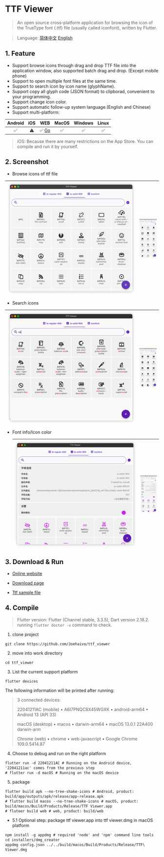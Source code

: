 # TTF Viewer

> An open source cross-platform application for browsing the icon of the TrueType font (.ttf) file (usually called iconfont), written by Flutter.

> Language: [简体中文](README.zh_CN.md) [English](README.md)

## 1. Feature

- Support browse icons through drag and drop TTF file into the application window, also supported batch drag and drop. (Except mobile phone)
- Support to open multiple font files at the same time.
- Support to search icon by icon name (glyphName).
- Support copy all glyph code (JSON format) to clipborad, convenient to your programming.
- Support change icon color.
- Support automatic follow-up system language.(English and Chinese)
- Support multi-platform:

| Android | iOS  |                      WEB                      | MacOS | Windows | Linux |
| :-----: | :--: | :-------------------------------------------: | :---: | :-----: | :---: |
|    ✅    |  ⚠️   | ✅ [Go](https://Joehaivo.github.io/ttf_viewer) |   ✅   |    ✅    |   ✅   |

> iOS: Because there are many restrictions on the App Store. You can compile and run it by yourself.


## 2. Screenshot

- Browse icons of ttf file

| <img src="./doc/screenshot/image-20230118111747182.png" alt="image-20230118134418925" style="zoom:60%;" /> | <img src="./doc/screenshot/WechatIMG90.jpeg" alt="WechatIMG90" style="zoom: 18%;" /> |
| ------------------------------------------------------------ | ------------------------------------------------------------ |

- Search icons

| <img src="./doc/screenshot/image-20230118112618519.png" alt="image-20230118134610113" style="zoom:60%;" /> | <img src="./doc/screenshot/WechatIMG91.jpeg" alt="WechatIMG91" style="zoom:18%;" /> |
| ------------------------------------------------------------ | ------------------------------------------------------------ |



- Font info/Icon color

  | <img src="./doc/screenshot/image-20230118112553371.png" alt="image-20230118134847227" style="zoom:60%;" /> | <img src="./doc/screenshot/WechatIMG92.jpeg" alt="WechatIMG92" style="zoom:18%;" /> |
  | ------------------------------------------------------------ | ------------------------------------------------------------ |

  

## 3. Download & Run

- [Online website](https://Joehaivo.github.io/ttf_viewer)

- [Download page](https://github.com/Joehaivo/ttf_viewer/releases)

- [Ttf sample file](doc/iconfont.ttf)

## 4. Compile

> Flutter version: Flutter (Channel stable, 3.3.5), Dart version 2.18.2. running `flutter doctor -v` command to check.

1. clone project

```shell
git clone https://github.com/Joehaivo/ttf_viewer
```

2. move into work directory

```shell
cd ttf_viewer
```

3. List the current support platform

```shell
flutter devices
```

The following information will be printed after running:

> 3 connected devices:
>
> 22041211AC (mobile) • A6I7PNQC8X45WGXK • android-arm64  • Android 13 (API 33)
>
> macOS (desktop)     • macos            • darwin-arm64   • macOS 13.0.1 22A400 darwin-arm
>
> Chrome (web)        • chrome           • web-javascript • Google Chrome 109.0.5414.87

4. Choose to debug and run on the right platform

```shell
flutter run -d 22041211AC # Running on the Android device, '22041211ac' comes from the previous step
# flutter run -d macOS # Running on the macOS device
```

5. package

```shell
flutter build apk --no-tree-shake-icons # Android, product: build/app/outputs/apk/release/app-release.apk
# flutter build macos --no-tree-shake-icons # macOS, product: build/macos/Build/Products/Release/TTF Viewer.app
# fluteer build web # web, product: build/web
```

- 5.1 Optional step: package ttf viewer.app into ttf viewer.dmg in macOS platform

```shell
npm install -g appdmg # required 'node' and 'npm' command line tools
cd installers/dmg_creator
appdmg config.json ../../build/macos/Build/Products/Release/TTF\ Viewer.dmg
```
